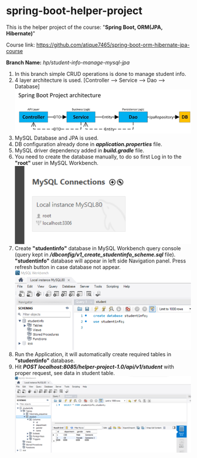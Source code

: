 # spring-boot-helper-project

This is the helper project of the course: "**Spring Boot, ORM(JPA, Hibernate)**"

Course link: https://github.com/atique7465/spring-boot-orm-hibernate-jpa-course

**Branch Name:** _hp/student-info-manage-mysql-jpa_
1. In this branch simple CRUD operations is done to manage student info.
2. 4 layer architecture is used. [Controller --> Service --> Dao --> Database]
![](src/main/resources/image/img.png)
3. MySQL Database and JPA is used.
4. DB configuration already done in **_application.properties_** file.
5. MySQL driver dependency added in **_build.gradle_** file.
6. You need to create the database manually, to do so first Log in to the **"root"** user in MySQL Workbench.
![](src/main/resources/image/mysql-01.png)
7. Create **"studentinfo"** database in MySQL Workbench query console (query kept in **_/dbconfig/v1_create_studentinfo_scheme.sql_** file). **"studentinfo"** database will appear in left side Navigation panel. Press refresh button in case database not appear. 
![](src/main/resources/image/mysql-02.png)
8. Run the Application, it will automatically create required tables in **"studentinfo"** database.
9. Hit **_POST localhost:8085/helper-project-1.0/api/v1/student_** with proper request, see data in student table.
![](src/main/resources/image/mysql-03.png)